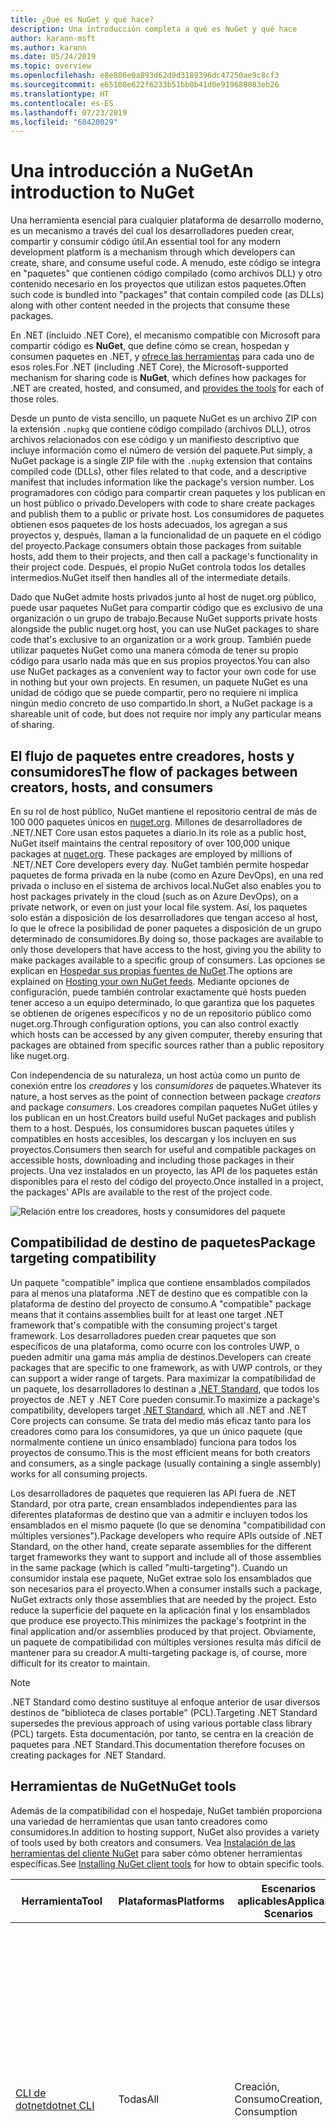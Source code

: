 ```yaml
---
title: ¿Qué es NuGet y qué hace?
description: Una introducción completa a qué es NuGet y qué hace
author: karann-msft
ms.author: karann
ms.date: 05/24/2019
ms.topic: overview
ms.openlocfilehash: e8e806e0a893d62d9d3189396dc47250ae9c8cf3
ms.sourcegitcommit: e65180e622f6233b51bb0b41d0e919688083eb26
ms.translationtype: HT
ms.contentlocale: es-ES
ms.lasthandoff: 07/23/2019
ms.locfileid: "68420029"
---
```

# <a name="an-introduction-to-nuget"></a><span data-ttu-id="913cd-103">Una introducción a NuGet</span><span class="sxs-lookup"><span data-stu-id="913cd-103">An introduction to NuGet</span></span>

<span data-ttu-id="913cd-104">Una herramienta esencial para cualquier plataforma de desarrollo moderno, es un mecanismo a través del cual los desarrolladores pueden crear, compartir y consumir código útil.</span><span class="sxs-lookup"><span data-stu-id="913cd-104">An essential tool for any modern development platform is a mechanism through which developers can create, share, and consume useful code.</span></span> <span data-ttu-id="913cd-105">A menudo, este código se integra en "paquetes" que contienen código compilado (como archivos DLL) y otro contenido necesario en los proyectos que utilizan estos paquetes.</span><span class="sxs-lookup"><span data-stu-id="913cd-105">Often such code is bundled into "packages" that contain compiled code (as DLLs) along with other content needed in the projects that consume these packages.</span></span>

<span data-ttu-id="913cd-106">En .NET (incluido .NET Core), el mecanismo compatible con Microsoft para compartir código es **NuGet**, que define cómo se crean, hospedan y consumen paquetes en .NET, y [ofrece las herramientas](install-nuget-client-tools.md) para cada uno de esos roles.</span><span class="sxs-lookup"><span data-stu-id="913cd-106">For .NET (including .NET Core), the Microsoft-supported mechanism for sharing code is **NuGet**, which defines how packages for .NET are created, hosted, and consumed, and [provides the tools](install-nuget-client-tools.md) for each of those roles.</span></span>

<span data-ttu-id="913cd-107">Desde un punto de vista sencillo, un paquete NuGet es un archivo ZIP con la extensión `.nupkg` que contiene código compilado (archivos DLL), otros archivos relacionados con ese código y un manifiesto descriptivo que incluye información como el número de versión del paquete.</span><span class="sxs-lookup"><span data-stu-id="913cd-107">Put simply, a NuGet package is a single ZIP file with the `.nupkg` extension that contains compiled code (DLLs), other files related to that code, and a descriptive manifest that includes information like the package's version number.</span></span> <span data-ttu-id="913cd-108">Los programadores con código para compartir crean paquetes y los publican en un host público o privado.</span><span class="sxs-lookup"><span data-stu-id="913cd-108">Developers with code to share create packages and publish them to a public or private host.</span></span> <span data-ttu-id="913cd-109">Los consumidores de paquetes obtienen esos paquetes de los hosts adecuados, los agregan a sus proyectos y, después, llaman a la funcionalidad de un paquete en el código del proyecto.</span><span class="sxs-lookup"><span data-stu-id="913cd-109">Package consumers obtain those packages from suitable hosts, add them to their projects, and then call a package's functionality in their project code.</span></span> <span data-ttu-id="913cd-110">Después, el propio NuGet controla todos los detalles intermedios.</span><span class="sxs-lookup"><span data-stu-id="913cd-110">NuGet itself then handles all of the intermediate details.</span></span>

<span data-ttu-id="913cd-111">Dado que NuGet admite hosts privados junto al host de nuget.org público, puede usar paquetes NuGet para compartir código que es exclusivo de una organización o un grupo de trabajo.</span><span class="sxs-lookup"><span data-stu-id="913cd-111">Because NuGet supports private hosts alongside the public nuget.org host, you can use NuGet packages to share code that's exclusive to an organization or a work group.</span></span> <span data-ttu-id="913cd-112">También puede utilizar paquetes NuGet como una manera cómoda de tener su propio código para usarlo nada más que en sus propios proyectos.</span><span class="sxs-lookup"><span data-stu-id="913cd-112">You can also use NuGet packages as a convenient way to factor your own code for use in nothing but your own projects.</span></span> <span data-ttu-id="913cd-113">En resumen, un paquete NuGet es una unidad de código que se puede compartir, pero no requiere ni implica ningún medio concreto de uso compartido.</span><span class="sxs-lookup"><span data-stu-id="913cd-113">In short, a NuGet package is a shareable unit of code, but does not require nor imply any particular means of sharing.</span></span>

## <a name="the-flow-of-packages-between-creators-hosts-and-consumers"></a><span data-ttu-id="913cd-114">El flujo de paquetes entre creadores, hosts y consumidores</span><span class="sxs-lookup"><span data-stu-id="913cd-114">The flow of packages between creators, hosts, and consumers</span></span>

<span data-ttu-id="913cd-115">En su rol de host público, NuGet mantiene el repositorio central de más de 100 000 paquetes únicos en [nuget.org](https://www.nuget.org). Millones de desarrolladores de .NET/.NET Core usan estos paquetes a diario.</span><span class="sxs-lookup"><span data-stu-id="913cd-115">In its role as a public host, NuGet itself maintains the central repository of over 100,000 unique packages at [nuget.org](https://www.nuget.org). These packages are employed by millions of .NET/.NET Core developers every day.</span></span> <span data-ttu-id="913cd-116">NuGet también permite hospedar paquetes de forma privada en la nube (como en Azure DevOps), en una red privada o incluso en el sistema de archivos local.</span><span class="sxs-lookup"><span data-stu-id="913cd-116">NuGet also enables you to host packages privately in the cloud (such as on Azure DevOps), on a private network, or even on just your local file system.</span></span> <span data-ttu-id="913cd-117">Así, los paquetes solo están a disposición de los desarrolladores que tengan acceso al host, lo que le ofrece la posibilidad de poner paquetes a disposición de un grupo determinado de consumidores.</span><span class="sxs-lookup"><span data-stu-id="913cd-117">By doing so, those packages are available to only those developers that have access to the host, giving you the ability to make packages available to a specific group of consumers.</span></span> <span data-ttu-id="913cd-118">Las opciones se explican en [Hospedar sus propias fuentes de NuGet](hosting-packages/overview.md).</span><span class="sxs-lookup"><span data-stu-id="913cd-118">The options are explained on [Hosting your own NuGet feeds](hosting-packages/overview.md).</span></span> <span data-ttu-id="913cd-119">Mediante opciones de configuración, puede también controlar exactamente qué hosts pueden tener acceso a un equipo determinado, lo que garantiza que los paquetes se obtienen de orígenes específicos y no de un repositorio público como nuget.org.</span><span class="sxs-lookup"><span data-stu-id="913cd-119">Through configuration options, you can also control exactly which hosts can be accessed by any given computer, thereby ensuring that packages are obtained from specific sources rather than a public repository like nuget.org.</span></span>

<span data-ttu-id="913cd-120">Con independencia de su naturaleza, un host actúa como un punto de conexión entre los *creadores* y los *consumidores* de paquetes.</span><span class="sxs-lookup"><span data-stu-id="913cd-120">Whatever its nature, a host serves as the point of connection between package *creators* and package *consumers*.</span></span> <span data-ttu-id="913cd-121">Los creadores compilan paquetes NuGet útiles y los publican en un host.</span><span class="sxs-lookup"><span data-stu-id="913cd-121">Creators build useful NuGet packages and publish them to a host.</span></span> <span data-ttu-id="913cd-122">Después, los consumidores buscan paquetes útiles y compatibles en hosts accesibles, los descargan y los incluyen en sus proyectos.</span><span class="sxs-lookup"><span data-stu-id="913cd-122">Consumers then search for useful and compatible packages on accessible hosts, downloading and including those packages in their projects.</span></span> <span data-ttu-id="913cd-123">Una vez instalados en un proyecto, las API de los paquetes están disponibles para el resto del código del proyecto.</span><span class="sxs-lookup"><span data-stu-id="913cd-123">Once installed in a project, the packages' APIs are available to the rest of the project code.</span></span>

![Relación entre los creadores, hosts y consumidores del paquete](media/nuget-roles.png)

## <a name="package-targeting-compatibility"></a><span data-ttu-id="913cd-125">Compatibilidad de destino de paquetes</span><span class="sxs-lookup"><span data-stu-id="913cd-125">Package targeting compatibility</span></span>

<span data-ttu-id="913cd-126">Un paquete "compatible" implica que contiene ensamblados compilados para al menos una plataforma .NET de destino que es compatible con la plataforma de destino del proyecto de consumo.</span><span class="sxs-lookup"><span data-stu-id="913cd-126">A "compatible" package means that it contains assemblies built for at least one target .NET framework that's compatible with the consuming project's target framework.</span></span> <span data-ttu-id="913cd-127">Los desarrolladores pueden crear paquetes que son específicos de una plataforma, como ocurre con los controles UWP, o pueden admitir una gama más amplia de destinos.</span><span class="sxs-lookup"><span data-stu-id="913cd-127">Developers can create packages that are specific to one framework, as with UWP controls, or they can support a wider range of targets.</span></span> <span data-ttu-id="913cd-128">Para maximizar la compatibilidad de un paquete, los desarrolladores lo destinan a [.NET Standard](/dotnet/standard/net-standard), que todos los proyectos de .NET y .NET Core pueden consumir.</span><span class="sxs-lookup"><span data-stu-id="913cd-128">To maximize a package's compatibility, developers target [.NET Standard](/dotnet/standard/net-standard), which all .NET and .NET Core projects can consume.</span></span> <span data-ttu-id="913cd-129">Se trata del medio más eficaz tanto para los creadores como para los consumidores, ya que un único paquete (que normalmente contiene un único ensamblado) funciona para todos los proyectos de consumo.</span><span class="sxs-lookup"><span data-stu-id="913cd-129">This is the most efficient means for both creators and consumers, as a single package (usually containing a single assembly) works for all consuming projects.</span></span>

<span data-ttu-id="913cd-130">Los desarrolladores de paquetes que requieren las API fuera de .NET Standard, por otra parte, crean ensamblados independientes para las diferentes plataformas de destino que van a admitir e incluyen todos los ensamblados en el mismo paquete (lo que se denomina "compatibilidad con múltiples versiones").</span><span class="sxs-lookup"><span data-stu-id="913cd-130">Package developers who require APIs outside of .NET Standard, on the other hand, create separate assemblies for the different target frameworks they want to support and include all of those assemblies in the same package (which is called "multi-targeting").</span></span> <span data-ttu-id="913cd-131">Cuando un consumidor instala ese paquete, NuGet extrae solo los ensamblados que son necesarios para el proyecto.</span><span class="sxs-lookup"><span data-stu-id="913cd-131">When a consumer installs such a package, NuGet extracts only those assemblies that are needed by the project.</span></span> <span data-ttu-id="913cd-132">Esto reduce la superficie del paquete en la aplicación final y los ensamblados que produce ese proyecto.</span><span class="sxs-lookup"><span data-stu-id="913cd-132">This minimizes the package's footprint in the final application and/or assemblies produced by that project.</span></span> <span data-ttu-id="913cd-133">Obviamente, un paquete de compatibilidad con múltiples versiones resulta más difícil de mantener para su creador.</span><span class="sxs-lookup"><span data-stu-id="913cd-133">A multi-targeting package is, of course, more difficult for its creator to maintain.</span></span>

> [!Note]
> <span data-ttu-id="913cd-134">.NET Standard como destino sustituye al enfoque anterior de usar diversos destinos de "biblioteca de clases portable" (PCL).</span><span class="sxs-lookup"><span data-stu-id="913cd-134">Targeting .NET Standard supersedes the previous approach of using various portable class library (PCL) targets.</span></span> <span data-ttu-id="913cd-135">Esta documentación, por tanto, se centra en la creación de paquetes para .NET Standard.</span><span class="sxs-lookup"><span data-stu-id="913cd-135">This documentation therefore focuses on creating packages for .NET Standard.</span></span>

## <a name="nuget-tools"></a><span data-ttu-id="913cd-136">Herramientas de NuGet</span><span class="sxs-lookup"><span data-stu-id="913cd-136">NuGet tools</span></span>

<span data-ttu-id="913cd-137">Además de la compatibilidad con el hospedaje, NuGet también proporciona una variedad de herramientas que usan tanto creadores como consumidores.</span><span class="sxs-lookup"><span data-stu-id="913cd-137">In addition to hosting support, NuGet also provides a variety of tools used by both creators and consumers.</span></span> <span data-ttu-id="913cd-138">Vea [Instalación de las herramientas del cliente NuGet](install-nuget-client-tools.md) para saber cómo obtener herramientas específicas.</span><span class="sxs-lookup"><span data-stu-id="913cd-138">See [Installing NuGet client tools](install-nuget-client-tools.md) for how to obtain specific tools.</span></span>

| <span data-ttu-id="913cd-139">Herramienta</span><span class="sxs-lookup"><span data-stu-id="913cd-139">Tool</span></span> | <span data-ttu-id="913cd-140">Plataformas</span><span class="sxs-lookup"><span data-stu-id="913cd-140">Platforms</span></span> | <span data-ttu-id="913cd-141">Escenarios aplicables</span><span class="sxs-lookup"><span data-stu-id="913cd-141">Applicable Scenarios</span></span> | <span data-ttu-id="913cd-142">DESCRIPCIÓN</span><span class="sxs-lookup"><span data-stu-id="913cd-142">Description</span></span> |
| --- | --- | --- | --- |
| [<span data-ttu-id="913cd-143">CLI de dotnet</span><span class="sxs-lookup"><span data-stu-id="913cd-143">dotnet CLI</span></span>](consume-packages/install-use-packages-dotnet-cli.md) | <span data-ttu-id="913cd-144">Todas</span><span class="sxs-lookup"><span data-stu-id="913cd-144">All</span></span> | <span data-ttu-id="913cd-145">Creación, Consumo</span><span class="sxs-lookup"><span data-stu-id="913cd-145">Creation, Consumption</span></span> | <span data-ttu-id="913cd-146">Herramienta CLI para las bibliotecas .NET Core y .NET Standard y para los proyectos de estilo SDK que tienen como destino .NET Framework (consulte [Atributo SDK](/dotnet/core/tools/csproj#additions)).</span><span class="sxs-lookup"><span data-stu-id="913cd-146">CLI tool for .NET Core and .NET Standard libraries, and for SDK-style projects that target .NET Framework (see [SDK attribute](/dotnet/core/tools/csproj#additions)).</span></span> <span data-ttu-id="913cd-147">Ofrece determinadas funcionalidades de la CLI de NuGet directamente en la cadena de herramientas de .NET Core.</span><span class="sxs-lookup"><span data-stu-id="913cd-147">Provides certain NuGet CLI capabilities directly within the .NET Core tool chain.</span></span> <span data-ttu-id="913cd-148">Al igual que con la CLI de `nuget.exe`, la CLI de dotnet no interactúa con proyectos de Visual Studio.</span><span class="sxs-lookup"><span data-stu-id="913cd-148">As with the `nuget.exe` CLI, the dotnet CLI does not interact with Visual Studio projects.</span></span> |
| [<span data-ttu-id="913cd-149">CLI de nuget.exe</span><span class="sxs-lookup"><span data-stu-id="913cd-149">nuget.exe CLI</span></span>](consume-packages/install-use-packages-nuget-cli.md) | <span data-ttu-id="913cd-150">Todas</span><span class="sxs-lookup"><span data-stu-id="913cd-150">All</span></span> | <span data-ttu-id="913cd-151">Creación, Consumo</span><span class="sxs-lookup"><span data-stu-id="913cd-151">Creation, Consumption</span></span> | <span data-ttu-id="913cd-152">Herramienta CLI para bibliotecas de .NET Framework y proyectos de estilo diferente de SDK que tienen como destino las bibliotecas de .NET Standard.</span><span class="sxs-lookup"><span data-stu-id="913cd-152">CLI tool for .NET Framework libraries and non-SDK-style projects that target .NET Standard libraries.</span></span> <span data-ttu-id="913cd-153">Proporciona todas las funcionalidades de NuGet, con algunos comandos que se aplican de forma específica a los creadores del paquete, otros solo a los consumidores y otros a ambos.</span><span class="sxs-lookup"><span data-stu-id="913cd-153">Provides all NuGet capabilities, with some commands applying specifically to package creators, some applying only to consumers, and others applying to both.</span></span> <span data-ttu-id="913cd-154">Por ejemplo, los creadores de paquetes usan el comando `nuget pack` para crear un paquete a partir de varios ensamblados y archivos relacionados, los consumidores de paquetes usan `nuget install` para incluir los paquetes en una carpeta de proyecto y todos usan `nuget config` para establecer variables de configuración de NuGet.</span><span class="sxs-lookup"><span data-stu-id="913cd-154">For example, package creators use the `nuget pack` command to create a package from various assemblies and related files, package consumers use `nuget install` to include packages in a project folder, and everyone uses `nuget config` to set NuGet configuration variables.</span></span> <span data-ttu-id="913cd-155">Como herramienta independiente de la plataforma, la CLI de NuGet no interactúa con proyectos de Visual Studio.</span><span class="sxs-lookup"><span data-stu-id="913cd-155">As a platform-agnostic tool, the NuGet CLI does not interact with Visual Studio projects.</span></span> |
| [<span data-ttu-id="913cd-156">Consola del Administrador de paquetes</span><span class="sxs-lookup"><span data-stu-id="913cd-156">Package Manager Console</span></span>](consume-packages/install-use-packages-powershell.md) | <span data-ttu-id="913cd-157">Visual Studio en Windows</span><span class="sxs-lookup"><span data-stu-id="913cd-157">Visual Studio on Windows</span></span> | <span data-ttu-id="913cd-158">Consumo</span><span class="sxs-lookup"><span data-stu-id="913cd-158">Consumption</span></span> | <span data-ttu-id="913cd-159">Ofrece [comandos de PowerShell](reference/Powershell-Reference.md) para instalar y administrar paquetes en proyectos de Visual Studio.</span><span class="sxs-lookup"><span data-stu-id="913cd-159">Provides [PowerShell commands](reference/Powershell-Reference.md) for installing and managing packages in Visual Studio projects.</span></span> |
| [<span data-ttu-id="913cd-160">Interfaz de usuario del administrador de paquetes</span><span class="sxs-lookup"><span data-stu-id="913cd-160">Package Manager UI</span></span>](consume-packages/install-use-packages-visual-studio.md) | <span data-ttu-id="913cd-161">Visual Studio en Windows</span><span class="sxs-lookup"><span data-stu-id="913cd-161">Visual Studio on Windows</span></span> | <span data-ttu-id="913cd-162">Consumo</span><span class="sxs-lookup"><span data-stu-id="913cd-162">Consumption</span></span> | <span data-ttu-id="913cd-163">Ofrece una interfaz de usuario fácil de usar para instalar y administrar paquetes en proyectos de Visual Studio.</span><span class="sxs-lookup"><span data-stu-id="913cd-163">Provides an easy-to-use UI for installing and managing packages in Visual Studio projects.</span></span> |
| [<span data-ttu-id="913cd-164">Administrar la interfaz de usuario de NuGet</span><span class="sxs-lookup"><span data-stu-id="913cd-164">Manage NuGet UI</span></span>](/visualstudio/mac/nuget-walkthrough) | <span data-ttu-id="913cd-165">Visual Studio para Mac</span><span class="sxs-lookup"><span data-stu-id="913cd-165">Visual Studio for Mac</span></span> | <span data-ttu-id="913cd-166">Consumo</span><span class="sxs-lookup"><span data-stu-id="913cd-166">Consumption</span></span> | <span data-ttu-id="913cd-167">Ofrece una interfaz de usuario fácil de usar para instalar y administrar paquetes en proyectos de Visual Studio para Mac.</span><span class="sxs-lookup"><span data-stu-id="913cd-167">Provide an easy-to-use UI for installing and managing packages in Visual Studio for Mac projects.</span></span> |
| [<span data-ttu-id="913cd-168">MSBuild</span><span class="sxs-lookup"><span data-stu-id="913cd-168">MSBuild</span></span>](reference/msbuild-targets.md) | <span data-ttu-id="913cd-169">Windows</span><span class="sxs-lookup"><span data-stu-id="913cd-169">Windows</span></span> | <span data-ttu-id="913cd-170">Creación, Consumo</span><span class="sxs-lookup"><span data-stu-id="913cd-170">Creation, Consumption</span></span> | <span data-ttu-id="913cd-171">Ofrece la posibilidad de crear y restaurar los paquetes que se usan en un proyecto directamente a través de la cadena de herramientas de MSBuild.</span><span class="sxs-lookup"><span data-stu-id="913cd-171">Provides the ability to create packages and restore packages used in a project directly through the MSBuild tool chain.</span></span> |

<span data-ttu-id="913cd-172">Como puede ver, las herramientas de NuGet con las que trabaja dependen en gran medida de si se crean, consumen o publican paquetes, así como de la plataforma en la que se trabaja.</span><span class="sxs-lookup"><span data-stu-id="913cd-172">As you can see, the NuGet tools you work with depend greatly on whether you're creating, consuming, or publishing packages, and the platform on which you're working.</span></span> <span data-ttu-id="913cd-173">Los creadores de paquetes también suelen ser consumidores, dado que se basan en la funcionalidad que existe en otros paquetes NuGet.</span><span class="sxs-lookup"><span data-stu-id="913cd-173">Package creators are typically also consumers, as they build on top of functionality that exists in other NuGet packages.</span></span> <span data-ttu-id="913cd-174">Y esos paquetes, por supuesto, pueden a su vez depender de otros.</span><span class="sxs-lookup"><span data-stu-id="913cd-174">And those packages, of course, may in turn depend on still others.</span></span>

<span data-ttu-id="913cd-175">Para obtener más información, comience por los artículos [Flujo de trabajo de creación de paquetes](create-packages/Overview-and-Workflow.md) y [Flujo de trabajo de consumo de paquetes](consume-packages/Overview-and-Workflow.md).</span><span class="sxs-lookup"><span data-stu-id="913cd-175">For more information, start with the [Package creation workflow](create-packages/Overview-and-Workflow.md) and [Package consumption workflow](consume-packages/Overview-and-Workflow.md) articles.</span></span>

## <a name="managing-dependencies"></a><span data-ttu-id="913cd-176">Administración de dependencias</span><span class="sxs-lookup"><span data-stu-id="913cd-176">Managing dependencies</span></span>

<span data-ttu-id="913cd-177">La posibilidad de basarse en el trabajo de otros usuarios fácilmente es una de las características más eficaces de un sistema de administración de paquetes.</span><span class="sxs-lookup"><span data-stu-id="913cd-177">The ability to easily build on the work of others is one of most powerful features of a package management system.</span></span> <span data-ttu-id="913cd-178">En consecuencia, gran parte de lo que hace NuGet consiste en administrar ese "gráfico" o árbol de dependencias en nombre de un proyecto.</span><span class="sxs-lookup"><span data-stu-id="913cd-178">Accordingly, much of what NuGet does is managing that dependency tree or "graph" on behalf of a project.</span></span> <span data-ttu-id="913cd-179">Dicho simplemente, solo se tiene que preocupar por los paquetes que use directamente en un proyecto.</span><span class="sxs-lookup"><span data-stu-id="913cd-179">Simply said, you need only concern yourself with those packages that you're directly using in a project.</span></span> <span data-ttu-id="913cd-180">Si alguno de esos paquetes consume otros paquetes (que, a su vez, pueden consumir otros), NuGet se encarga de todas esas dependencias de nivel inferior.</span><span class="sxs-lookup"><span data-stu-id="913cd-180">If any of those packages themselves consume other packages (which can, in turn, consume still others), NuGet takes care of all those down-level dependencies.</span></span>

<span data-ttu-id="913cd-181">En la imagen siguiente se muestra un proyecto que depende de cinco paquetes que, a su vez, dependen de otros varios.</span><span class="sxs-lookup"><span data-stu-id="913cd-181">The following image shows a project that depends on five packages, which in turn depend on a number of others.</span></span>

![Un gráfico de dependencias de NuGet de ejemplo para un proyecto de .NET](media/dependency-graph.png)

<span data-ttu-id="913cd-183">Tenga en cuenta que algunos paquetes aparecen varias veces en el gráfico de dependencias.</span><span class="sxs-lookup"><span data-stu-id="913cd-183">Notice that some packages appear multiple times in the dependency graph.</span></span> <span data-ttu-id="913cd-184">Por ejemplo, hay tres consumidores diferentes del paquete B, y es posible que cada consumidor también especifique una versión diferente de ese paquete (no se muestra).</span><span class="sxs-lookup"><span data-stu-id="913cd-184">For example, there are three different consumers of package B, and each consumer might also specify a different version for that package (not shown).</span></span> <span data-ttu-id="913cd-185">Se trata de un hecho frecuente, especialmente para los paquetes más ampliamente utilizados.</span><span class="sxs-lookup"><span data-stu-id="913cd-185">This is a common occurrence, especially for widely-used packages.</span></span> <span data-ttu-id="913cd-186">Afortunadamente, NuGet se encarga del trabajo duro de determinar exactamente qué versión del paquete B satisface a todos los consumidores.</span><span class="sxs-lookup"><span data-stu-id="913cd-186">NuGet fortunately does all the hard work to determine exactly which version of package B satisfies all consumers.</span></span> <span data-ttu-id="913cd-187">NuGet hace lo mismo para todos los demás paquetes, sin importar la complejidad del gráfico de dependencia.</span><span class="sxs-lookup"><span data-stu-id="913cd-187">NuGet then does the same for all other packages, no matter how deep the dependency graph.</span></span>

<span data-ttu-id="913cd-188">Para obtener más información sobre cómo realiza NuGet este servicio, vea [Resolución de dependencias](consume-packages/dependency-resolution.md).</span><span class="sxs-lookup"><span data-stu-id="913cd-188">For more details on how NuGet performs this service, see [Dependency resolution](consume-packages/dependency-resolution.md).</span></span>

## <a name="tracking-references-and-restoring-packages"></a><span data-ttu-id="913cd-189">Seguimiento de referencias y restauración de paquetes</span><span class="sxs-lookup"><span data-stu-id="913cd-189">Tracking references and restoring packages</span></span>

<span data-ttu-id="913cd-190">Dado que los proyectos se pueden mover fácilmente entre equipos de desarrolladores, repositorios de control de código fuente, servidores de compilación, etc., no resulta práctico mantener los ensamblados binarios de los paquetes NuGet enlazados directamente a un proyecto.</span><span class="sxs-lookup"><span data-stu-id="913cd-190">Because projects can easily move between developer computers, source control repositories, build servers, and so forth, it's highly impractical to keep the binary assemblies of NuGet packages directly bound to a project.</span></span> <span data-ttu-id="913cd-191">De hacerlo, se produciría un sobredimensionamiento innecesario de cada copia del proyecto (y, por tanto, se desperdiciaría espacio en los repositorios de control de código fuente).</span><span class="sxs-lookup"><span data-stu-id="913cd-191">Doing so would make each copy of the project unnecessarily bloated (and thereby waste space in source control repositories).</span></span> <span data-ttu-id="913cd-192">Además, sería muy difícil actualizar los archivos binarios del paquete a versiones más recientes, ya que habría que aplicar las actualizaciones en todas las copias del proyecto.</span><span class="sxs-lookup"><span data-stu-id="913cd-192">It would also make it very difficult to update package binaries to newer versions as updates would have to be applied across all copies of the project.</span></span>

<span data-ttu-id="913cd-193">En lugar de ello, NuGet mantiene una lista de referencias simples de los paquetes en los que se basa un proyecto, que incluye las dependencias de nivel superior y de nivel inferior.</span><span class="sxs-lookup"><span data-stu-id="913cd-193">NuGet instead maintains a simple reference list of the packages upon which a project depends, including both top-level and down-level dependencies.</span></span> <span data-ttu-id="913cd-194">Es decir, siempre que se instala un paquete de algún host en un proyecto, NuGet registra el identificador y el número de versión del paquete en la lista de referencias.</span><span class="sxs-lookup"><span data-stu-id="913cd-194">That is, whenever you install a package from some host into a project, NuGet records the package identifier and version number in the reference list.</span></span> <span data-ttu-id="913cd-195">(Al desinstalar un paquete, evidentemente se quita de la lista). NuGet después ofrece un medio para restaurar todos los paquetes a los que se hace referencia, tal y como se describe en [Restauración de paquetes](consume-packages/package-restore.md).</span><span class="sxs-lookup"><span data-stu-id="913cd-195">(Uninstalling a package, of course, removes it from the list.) NuGet then provides a means to restore all referenced packages upon request, as described on [Package restore](consume-packages/package-restore.md).</span></span>

![Una lista de referencias de NuGet se crea al instalar el paquete y se puede usar para restaurar los paquetes en otro lugar](media/nuget-restore.png)

<span data-ttu-id="913cd-197">Solo con la lista de referencias, NuGet puede reinstalar (es decir, *restaurar*) todos los paquetes de hosts públicos y privados en cualquier momento posterior.</span><span class="sxs-lookup"><span data-stu-id="913cd-197">With only the reference list, NuGet can then reinstall&mdash;that is, *restore*&mdash;all of those packages from public and/or private hosts at any later time.</span></span> <span data-ttu-id="913cd-198">Al confirmar un proyecto en el control de código fuente o compartirlo de alguna otra manera, solo se incluye la lista de referencias, no los archivos binarios del paquete (vea [Paquetes y control de código fuente](consume-packages/packages-and-source-control.md)).</span><span class="sxs-lookup"><span data-stu-id="913cd-198">When committing a project to source control, or sharing it in some other way, you include only the reference list and exclude any package binaries (see [Packages and source control](consume-packages/packages-and-source-control.md).)</span></span>

<span data-ttu-id="913cd-199">El equipo que recibe un proyecto, como un servidor de compilación que obtiene una copia del proyecto como parte de un sistema de implementación automatizada, simplemente solicita a NuGet que restaure las dependencias cuando sea necesario.</span><span class="sxs-lookup"><span data-stu-id="913cd-199">The computer that receives a project, such as a build server obtaining a copy of the project as part of an automated deployment system, simply asks NuGet to restore dependencies whenever they're needed.</span></span> <span data-ttu-id="913cd-200">Los sistemas de compilación como Azure DevOps proporcionan pasos de "restauración de NuGet" para este propósito exacto.</span><span class="sxs-lookup"><span data-stu-id="913cd-200">Build systems like Azure DevOps provide "NuGet restore" steps for this exact purpose.</span></span> <span data-ttu-id="913cd-201">De forma similar, cuando los desarrolladores obtienen una copia de un proyecto (como al clonar un repositorio), pueden invocar un comando como `nuget restore` (CLI de NuGet), `dotnet restore` (CLI de dotnet), o `Install-Package` (consola del Administrador de paquetes) para obtener todos los paquetes necesarios.</span><span class="sxs-lookup"><span data-stu-id="913cd-201">Similarly, when developers obtain a copy of a project (as when cloning a repository), they can invoke command like `nuget restore` (NuGet CLI), `dotnet restore` (dotnet CLI), or `Install-Package` (Package Manager Console) to obtain all the necessary packages.</span></span> <span data-ttu-id="913cd-202">Visual Studio, por su parte, restaura automáticamente los paquetes al compilar un proyecto (siempre que la restauración automática esté habilitada, tal y como se describe en [Restauración de paquetes](consume-packages/package-restore.md)).</span><span class="sxs-lookup"><span data-stu-id="913cd-202">Visual Studio, for its part, automatically restores packages when building a project (provided that automatic restore is enabled, as described on [Package restore](consume-packages/package-restore.md)).</span></span>

<span data-ttu-id="913cd-203">Claramente, el rol principal de NuGet que interesa a los desarrolladores es que mantenga esa lista de referencias en nombre del proyecto y que proporcione los medios para restaurar de forma eficaz (y actualizar) los paquetes a los que se hace referencia.</span><span class="sxs-lookup"><span data-stu-id="913cd-203">Clearly, then, NuGet's primary role where developers are concerned is maintaining that reference list on behalf of your project and providing the means to efficiently restore (and update) those referenced packages.</span></span> <span data-ttu-id="913cd-204">Esta lista se mantiene en uno de los dos *formatos de administración de paquetes*, que se denominan:</span><span class="sxs-lookup"><span data-stu-id="913cd-204">This list is maintained in one of two *package management formats*, as they're called:</span></span>

- <span data-ttu-id="913cd-205">[PackageReference](consume-packages/package-references-in-project-files.md) (o "referencias de paquetes en archivos de proyecto") | *(NuGet 4.0 y versiones posteriores)* mantiene una lista de las dependencias de nivel superior de un proyecto directamente en el archivo de proyecto, por lo que no se necesita un archivo independiente.</span><span class="sxs-lookup"><span data-stu-id="913cd-205">[PackageReference](consume-packages/package-references-in-project-files.md) (or "package references in project files") | *(NuGet 4.0+)* Maintains a list of a project's top-level dependencies directly within the project file, so no separate file is needed.</span></span> <span data-ttu-id="913cd-206">Se genera dinámicamente un archivo asociado, `obj/project.assets.json`, que administra el gráfico de dependencias general de los paquetes que un proyecto utiliza con todas las dependencias de nivel inferior.</span><span class="sxs-lookup"><span data-stu-id="913cd-206">An associated file, `obj/project.assets.json`, is dynamically generated to manage the overall dependency graph of the packages that a project uses along with all down-level dependencies.</span></span> <span data-ttu-id="913cd-207">Siempre se utiliza PackageReference en los proyectos de .NET Core.</span><span class="sxs-lookup"><span data-stu-id="913cd-207">PackageReference is always used by .NET Core projects.</span></span>

- <span data-ttu-id="913cd-208">[`packages.config`](reference/packages-config.md): *(NuGet 1.0 y versiones posteriores)* un archivo XML que mantiene una lista plana de todas las dependencias del proyecto, incluidas las dependencias de otros paquetes instalados.</span><span class="sxs-lookup"><span data-stu-id="913cd-208">[`packages.config`](reference/packages-config.md): *(NuGet 1.0+)* An XML file that maintains a flat list of all dependencies in the project, including the dependencies of other installed packages.</span></span> <span data-ttu-id="913cd-209">Los paquetes instalados o restaurados se almacenan en una carpeta `packages`.</span><span class="sxs-lookup"><span data-stu-id="913cd-209">Installed or restored packages are stored in a `packages` folder.</span></span>

<span data-ttu-id="913cd-210">El formato de administración de paquetes que se usa en un proyecto determinado depende del tipo de proyecto y la versión disponible de NuGet (y/o Visual Studio).</span><span class="sxs-lookup"><span data-stu-id="913cd-210">Which package management format is employed in any given project depends on the project type, and the available version of NuGet (and/or Visual Studio).</span></span> <span data-ttu-id="913cd-211">Para comprobar qué formato se usa, solo hay que buscar `packages.config` en la raíz del proyecto después de instalar el primer paquete.</span><span class="sxs-lookup"><span data-stu-id="913cd-211">To check what format is being used, simply look for `packages.config` in the project root after installing your first package.</span></span> <span data-ttu-id="913cd-212">Si no ve ese archivo, busque directamente un elemento \<PackageReference\> en el archivo de proyecto.</span><span class="sxs-lookup"><span data-stu-id="913cd-212">If you don't have that file, look in the project file directly for a \<PackageReference\> element.</span></span>

<span data-ttu-id="913cd-213">Si se puede elegir, se recomienda utilizar PackageReference.</span><span class="sxs-lookup"><span data-stu-id="913cd-213">When you have a choice, we recommend using PackageReference.</span></span> <span data-ttu-id="913cd-214">`packages.config` se mantiene con fines de herencia y ya no está en desarrollo activo.</span><span class="sxs-lookup"><span data-stu-id="913cd-214">`packages.config` is maintained for legacy purposes and is no longer under active development.</span></span>

> [!Tip]
> <span data-ttu-id="913cd-215">Diversos comandos de la CLI de `nuget.exe`, como `nuget install`, no agregan automáticamente el paquete a la lista de referencia.</span><span class="sxs-lookup"><span data-stu-id="913cd-215">Various `nuget.exe` CLI commands, like `nuget install`, do not automatically add the package to the reference list.</span></span> <span data-ttu-id="913cd-216">La lista se actualiza al instalar un paquete con el Administrador de paquetes de Visual Studio (interfaz de usuario o consola) y con la CLI de `dotnet.exe`.</span><span class="sxs-lookup"><span data-stu-id="913cd-216">The list is updated when installing a package with the Visual Studio Package Manager (UI or Console), and with `dotnet.exe` CLI.</span></span>

## <a name="what-else-does-nuget-do"></a><span data-ttu-id="913cd-217">¿Qué más hace NuGet?</span><span class="sxs-lookup"><span data-stu-id="913cd-217">What else does NuGet do?</span></span>

<span data-ttu-id="913cd-218">Hasta ahora ha aprendido las siguientes características de NuGet:</span><span class="sxs-lookup"><span data-stu-id="913cd-218">So far you've learned the following characteristics of NuGet:</span></span>

- <span data-ttu-id="913cd-219">NuGet ofrece el repositorio central nuget.org con compatibilidad de hospedaje privado.</span><span class="sxs-lookup"><span data-stu-id="913cd-219">NuGet provides the central nuget.org repository with support for private hosting.</span></span>
- <span data-ttu-id="913cd-220">NuGet proporciona a los desarrolladores las herramientas que necesitan para crear, publicar y consumir paquetes.</span><span class="sxs-lookup"><span data-stu-id="913cd-220">NuGet provides the tools developers need for creating, publishing, and consuming packages.</span></span>
- <span data-ttu-id="913cd-221">Y lo más importante, NuGet mantiene una lista de referencias de los paquetes que se usan en un proyecto y permite restaurar y actualizar los paquetes de esa lista.</span><span class="sxs-lookup"><span data-stu-id="913cd-221">Most importantly, NuGet maintains a reference list of packages used in a project and the ability to restore and update those packages from that list.</span></span>

<span data-ttu-id="913cd-222">Para que estos procesos funcionen de forma eficaz, NuGet realiza algunas optimizaciones en segundo plano.</span><span class="sxs-lookup"><span data-stu-id="913cd-222">To make these processes work efficiently, NuGet does some behind-the-scenes optimizations.</span></span> <span data-ttu-id="913cd-223">En concreto, NuGet administra una caché de paquetes y una carpeta de paquetes globales para abreviar la instalación y reinstalación.</span><span class="sxs-lookup"><span data-stu-id="913cd-223">Most notably, NuGet manages a package cache and a global packages folder to shortcut installation and reinstallation.</span></span> <span data-ttu-id="913cd-224">La caché evita descargar un paquete que ya se ha instalado en el equipo.</span><span class="sxs-lookup"><span data-stu-id="913cd-224">The cache avoids downloading a package that's already been installed on the machine.</span></span> <span data-ttu-id="913cd-225">La carpeta de paquetes globales permite que varios proyectos compartan el mismo paquete instalado, lo que reduce el consumo general de NuGet en el equipo.</span><span class="sxs-lookup"><span data-stu-id="913cd-225">The global packages folder allows multiple projects to share the same installed package, thereby reducing NuGet's overall footprint on the computer.</span></span> <span data-ttu-id="913cd-226">Las carpetas de paquetes globales y de caché resultan muy útiles cuando a menudo se restaura un mayor número de paquetes, por ejemplo, en un servidor de compilación.</span><span class="sxs-lookup"><span data-stu-id="913cd-226">The cache and global packages folder are also very helpful when you're frequently restoring a larger number of packages, as on a build server.</span></span> <span data-ttu-id="913cd-227">Para obtener más detalles sobre estos mecanismos, vea [Administración de paquetes globales y carpetas de caché](consume-packages/managing-the-global-packages-and-cache-folders.md).</span><span class="sxs-lookup"><span data-stu-id="913cd-227">For more details on these mechanisms, see [Managing the global packages and cache folders](consume-packages/managing-the-global-packages-and-cache-folders.md).</span></span>

<span data-ttu-id="913cd-228">Dentro de un proyecto individual, NuGet administra el gráfico general de dependencias, que incluye volver a resolver varias referencias a las distintas versiones del mismo paquete.</span><span class="sxs-lookup"><span data-stu-id="913cd-228">Within an individual project, NuGet manages the overall dependency graph, which again includes resolving multiple references to different versions of the same package.</span></span> <span data-ttu-id="913cd-229">Es bastante común que un proyecto tenga una relación de dependencia con uno o varios paquetes que, a su vez, tienen las mismas dependencias.</span><span class="sxs-lookup"><span data-stu-id="913cd-229">It's quite common that a project takes a dependency on one or more packages that themselves have the same dependencies.</span></span> <span data-ttu-id="913cd-230">Algunos de los paquetes de utilidad más prácticos de nuget.org se usan en otros muchos paquetes.</span><span class="sxs-lookup"><span data-stu-id="913cd-230">Some of the most useful utility packages on nuget.org are employed by many other packages.</span></span> <span data-ttu-id="913cd-231">En el gráfico de dependencias completo, podría tener fácilmente diez referencias distintas a versiones diferentes del mismo paquete.</span><span class="sxs-lookup"><span data-stu-id="913cd-231">In the entire dependency graph, then, you could easily have ten different references to different versions of the same package.</span></span> <span data-ttu-id="913cd-232">Para no incluir varias versiones de ese paquete en la propia aplicación, NuGet determina la única versión que pueden usar todos los consumidores.</span><span class="sxs-lookup"><span data-stu-id="913cd-232">To avoid bringing multiple versions of that package into the application itself, NuGet sorts out which single version can be used by all consumers.</span></span> <span data-ttu-id="913cd-233">(Para obtener más información, vea [Inserción de dependencias](consume-packages/dependency-resolution.md)).</span><span class="sxs-lookup"><span data-stu-id="913cd-233">(For more information, see [Dependency Resolution](consume-packages/dependency-resolution.md).)</span></span>

<span data-ttu-id="913cd-234">Además, NuGet mantiene todas las especificaciones relacionadas con la estructura de los paquetes (incluida la [localización](create-packages/creating-localized-packages.md) y los [símbolos de depuración](create-packages/symbol-packages.md)) y cómo se hace referencia a ellos (incluidos los [intervalos de versiones](reference/package-versioning.md#version-ranges-and-wildcards) y [versiones preliminares](create-packages/prerelease-packages.md)). NuGet ofrece también varias API para trabajar con sus servicios mediante programación, así como compatibilidad para los desarrolladores que crean plantillas de proyecto y extensiones de Visual Studio.</span><span class="sxs-lookup"><span data-stu-id="913cd-234">Beyond that, NuGet maintains all the specifications related to how packages are structured (including [localization](create-packages/creating-localized-packages.md) and [debug symbols](create-packages/symbol-packages.md)) and how they are referenced (including [version ranges](reference/package-versioning.md#version-ranges-and-wildcards) and [pre-release versions](create-packages/prerelease-packages.md).) NuGet also provides various APIs to work with its services programmatically, and provides support for developers who write Visual Studio extensions and project templates.</span></span>

<span data-ttu-id="913cd-235">Dedique un momento a examinar la tabla de contenido de esta documentación, y podrá ver todas estas funcionalidades representadas, junto con notas de la versión que se remontan a los inicios de NuGet.</span><span class="sxs-lookup"><span data-stu-id="913cd-235">Take a moment to browse the table of contents for this documentation, and you see all of these capabilities represented there, along with release notes dating back to NuGet's beginnings.</span></span>

## <a name="comments-contributions-and-issues"></a><span data-ttu-id="913cd-236">Comentarios, contribuciones y problemas</span><span class="sxs-lookup"><span data-stu-id="913cd-236">Comments, contributions, and issues</span></span>

<span data-ttu-id="913cd-237">Por último, agradecemos mucho los comentarios y las contribuciones a esta documentación; simplemente seleccione los comandos **Comentarios** y **Editar** del principio de la página o visite el [repositorio de documentos](https://github.com/NuGet/docs.microsoft.com-nuget/) y la [lista de problemas de documentos](https://github.com/NuGet/docs.microsoft.com-nuget/issues) en GitHub.</span><span class="sxs-lookup"><span data-stu-id="913cd-237">Finally, we very much welcome comments and contributions to this documentation&mdash;just select the **Feedback** and **Edit** commands on the top of any page, or visit the [docs repository](https://github.com/NuGet/docs.microsoft.com-nuget/) and [docs issue list](https://github.com/NuGet/docs.microsoft.com-nuget/issues) on GitHub.</span></span>

<span data-ttu-id="913cd-238">También agradecemos las contribuciones a NuGet a través de los [distintos repositorios de GitHub](https://github.com/NuGet/Home); pueden verse problemas de NuGet en [https://github.com/NuGet/home/issues](https://github.com/NuGet/home/issues).</span><span class="sxs-lookup"><span data-stu-id="913cd-238">We also welcome contributions to NuGet itself through its [various GitHub repositories](https://github.com/NuGet/Home); NuGet issues can be found on [https://github.com/NuGet/home/issues](https://github.com/NuGet/home/issues).</span></span>

<span data-ttu-id="913cd-239">Disfrute de su experiencia con NuGet.</span><span class="sxs-lookup"><span data-stu-id="913cd-239">Enjoy your NuGet experience!</span></span>
